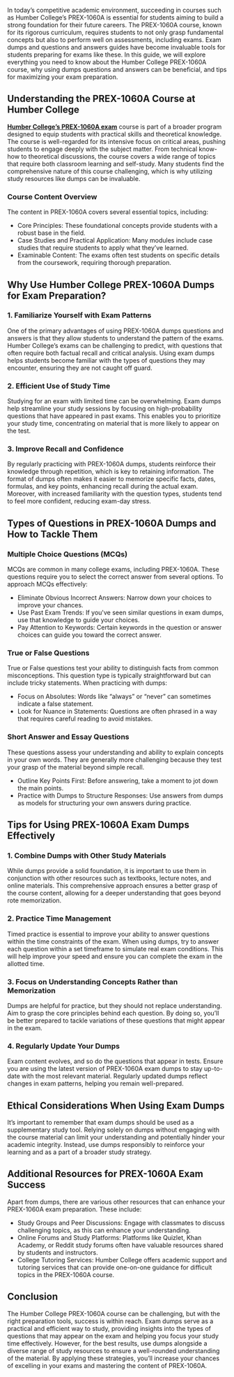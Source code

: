 
<p>In today&rsquo;s competitive academic environment, succeeding in courses such as Humber College&rsquo;s PREX-1060A is essential for students aiming to build a strong foundation for their future careers. The PREX-1060A course, known for its rigorous curriculum, requires students to not only grasp fundamental concepts but also to perform well on assessments, including exams. Exam dumps and questions and answers guides have become invaluable tools for students preparing for exams like these. In this guide, we will explore everything you need to know about the Humber College PREX-1060A course, why using dumps questions and answers can be beneficial, and tips for maximizing your exam preparation.</p>
<h2>Understanding the PREX-1060A Course at Humber College</h2>
<p><a href="https://www.cramtick.com/prex-1060a-exam.html"><strong>Humber College&rsquo;s PREX-1060A exam</strong></a> course is part of a broader program designed to equip students with practical skills and theoretical knowledge. The course is well-regarded for its intensive focus on critical areas, pushing students to engage deeply with the subject matter. From technical know-how to theoretical discussions, the course covers a wide range of topics that require both classroom learning and self-study. Many students find the comprehensive nature of this course challenging, which is why utilizing study resources like dumps can be invaluable.</p>
<h3>Course Content Overview</h3>
<p>The content in PREX-1060A covers several essential topics, including:</p>
<ul>
<li>Core Principles: These foundational concepts provide students with a robust base in the field.</li>
<li>Case Studies and Practical Application: Many modules include case studies that require students to apply what they&rsquo;ve learned.</li>
<li>Examinable Content: The exams often test students on specific details from the coursework, requiring thorough preparation.</li>
</ul>
<h2>Why Use Humber College PREX-1060A Dumps for Exam Preparation?</h2>
<h3>1. Familiarize Yourself with Exam Patterns</h3>
<p>One of the primary advantages of using PREX-1060A dumps questions and answers is that they allow students to understand the pattern of the exams. Humber College&rsquo;s exams can be challenging to predict, with questions that often require both factual recall and critical analysis. Using exam dumps helps students become familiar with the types of questions they may encounter, ensuring they are not caught off guard.</p>
<h3>2. Efficient Use of Study Time</h3>
<p>Studying for an exam with limited time can be overwhelming. Exam dumps help streamline your study sessions by focusing on high-probability questions that have appeared in past exams. This enables you to prioritize your study time, concentrating on material that is more likely to appear on the test.</p>
<h3>3. Improve Recall and Confidence</h3>
<p>By regularly practicing with PREX-1060A dumps, students reinforce their knowledge through repetition, which is key to retaining information. The format of dumps often makes it easier to memorize specific facts, dates, formulas, and key points, enhancing recall during the actual exam. Moreover, with increased familiarity with the question types, students tend to feel more confident, reducing exam-day stress.</p>
<h2>Types of Questions in PREX-1060A Dumps and How to Tackle Them</h2>
<h3>Multiple Choice Questions (MCQs)</h3>
<p>MCQs are common in many college exams, including PREX-1060A. These questions require you to select the correct answer from several options. To approach MCQs effectively:</p>
<ul>
<li>Eliminate Obvious Incorrect Answers: Narrow down your choices to improve your chances.</li>
<li>Use Past Exam Trends: If you've seen similar questions in exam dumps, use that knowledge to guide your choices.</li>
<li>Pay Attention to Keywords: Certain keywords in the question or answer choices can guide you toward the correct answer.</li>
</ul>
<h3>True or False Questions</h3>
<p>True or False questions test your ability to distinguish facts from common misconceptions. This question type is typically straightforward but can include tricky statements. When practicing with dumps:</p>
<ul>
<li>Focus on Absolutes: Words like &ldquo;always&rdquo; or &ldquo;never&rdquo; can sometimes indicate a false statement.</li>
<li>Look for Nuance in Statements: Questions are often phrased in a way that requires careful reading to avoid mistakes.</li>
</ul>
<h3>Short Answer and Essay Questions</h3>
<p>These questions assess your understanding and ability to explain concepts in your own words. They are generally more challenging because they test your grasp of the material beyond simple recall.</p>
<ul>
<li>Outline Key Points First: Before answering, take a moment to jot down the main points.</li>
<li>Practice with Dumps to Structure Responses: Use answers from dumps as models for structuring your own answers during practice.</li>
</ul>
<h2>Tips for Using PREX-1060A Exam Dumps Effectively</h2>
<h3>1. Combine Dumps with Other Study Materials</h3>
<p>While dumps provide a solid foundation, it is important to use them in conjunction with other resources such as textbooks, lecture notes, and online materials. This comprehensive approach ensures a better grasp of the course content, allowing for a deeper understanding that goes beyond rote memorization.</p>
<h3>2. Practice Time Management</h3>
<p>Timed practice is essential to improve your ability to answer questions within the time constraints of the exam. When using dumps, try to answer each question within a set timeframe to simulate real exam conditions. This will help improve your speed and ensure you can complete the exam in the allotted time.</p>
<h3>3. Focus on Understanding Concepts Rather than Memorization</h3>
<p>Dumps are helpful for practice, but they should not replace understanding. Aim to grasp the core principles behind each question. By doing so, you&rsquo;ll be better prepared to tackle variations of these questions that might appear in the exam.</p>
<h3>4. Regularly Update Your Dumps</h3>
<p>Exam content evolves, and so do the questions that appear in tests. Ensure you are using the latest version of PREX-1060A exam dumps to stay up-to-date with the most relevant material. Regularly updated dumps reflect changes in exam patterns, helping you remain well-prepared.</p>
<h2>Ethical Considerations When Using Exam Dumps</h2>
<p>It&rsquo;s important to remember that exam dumps should be used as a supplementary study tool. Relying solely on dumps without engaging with the course material can limit your understanding and potentially hinder your academic integrity. Instead, use dumps responsibly to reinforce your learning and as a part of a broader study strategy.</p>
<h2>Additional Resources for PREX-1060A Exam Success</h2>
<p>Apart from dumps, there are various other resources that can enhance your PREX-1060A exam preparation. These include:</p>
<ul>
<li>Study Groups and Peer Discussions: Engage with classmates to discuss challenging topics, as this can enhance your understanding.</li>
<li>Online Forums and Study Platforms: Platforms like Quizlet, Khan Academy, or Reddit study forums often have valuable resources shared by students and instructors.</li>
<li>College Tutoring Services: Humber College offers academic support and tutoring services that can provide one-on-one guidance for difficult topics in the PREX-1060A course.</li>
</ul>
<h2>Conclusion</h2>
<p>The Humber College PREX-1060A course can be challenging, but with the right preparation tools, success is within reach. Exam dumps serve as a practical and efficient way to study, providing insights into the types of questions that may appear on the exam and helping you focus your study time effectively. However, for the best results, use dumps alongside a diverse range of study resources to ensure a well-rounded understanding of the material. By applying these strategies, you&rsquo;ll increase your chances of excelling in your exams and mastering the content of PREX-1060A.</p>
